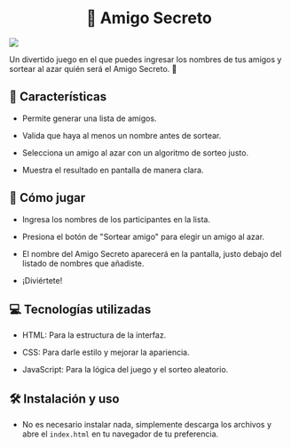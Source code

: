 <h1 align="center"> 🎁 Amigo Secreto </h1>

<p align="left">
  <img src="https://img.shields.io/badge/STATUS-FINALIZADO-green">
</p>

Un divertido juego en el que puedes ingresar los nombres de tus amigos y sortear al azar quién será el Amigo Secreto. 🎉

## 🚀 Características

* Permite generar una lista de amigos.

* Valida que haya al menos un nombre antes de sortear.

* Selecciona un amigo al azar con un algoritmo de sorteo justo.

* Muestra el resultado en pantalla de manera clara.

## 📌 Cómo jugar

* Ingresa los nombres de los participantes en la lista.

* Presiona el botón de "Sortear amigo" para elegir un amigo al azar.

* El nombre del Amigo Secreto aparecerá en la pantalla, justo debajo del listado de nombres que añadiste.

* ¡Diviértete!

## 💻 Tecnologías utilizadas

* HTML: Para la estructura de la interfaz.

* CSS: Para darle estilo y mejorar la apariencia.

* JavaScript: Para la lógica del juego y el sorteo aleatorio.

## 🛠 Instalación y uso

* No es necesario instalar nada, simplemente descarga los archivos y abre el ```index.html``` en tu navegador de tu preferencia.
